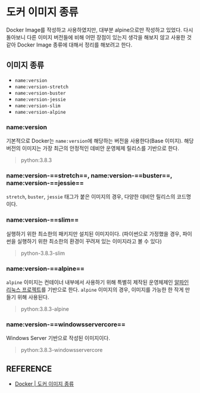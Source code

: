 # 도커 이미지 종류

Docker Image를 작성하고 사용하였지만, 대부분 alpine으로만 작성하고 있었다.
다시 돌아보니 다른 이미지 버전들에 비해 어떤 장점이 있는지 생각을 해보지 않고 사용한 것 같아 Docker Image 종류에 대해서 정리를 해보려고 한다.

## 이미지 종류
 
- `name:version`
- `name:version-stretch`
- `name:version-buster`
- `name:version-jessie`
- `name:version-slim`
- `name:version-alpine`

### name:version

기본적으로 Docker는 `name:version`에 해당하는 버전을 사용한다(Base 이미지).
해당 버전의 이미지는 가장 최근의 안정적인 데비안 운영체제 릴리스를 기반으로 한다.

> python:3.8.3

### name:version-==stretch==, name:version-==buster==, name:version-==jessie==

`stretch`, `buster`, `jessie` 태그가 붙은 이미지의 경우, 다양한 데비안 릴리스의 코드명이다.

### name:version-==slim==

실행하기 위한 최소한의 패키지만 설치된 이미지이다.
(파이썬으로 가정했을 경우, 파이썬을 실행하기 위한 최소한의 환경이 꾸려져 있는 이미지라고 볼 수 있다)

> python-3.8.3-slim

### name:version-==alpine==

`alpine` 이미지는 컨테이너 내부에서 사용하기 위해 특별히 제작된 운영체제인 [알파인 리눅스 프로젝트](https://alpinelinux.org)를 기반으로 한다.
`alpine` 이미지의 경우, 이미지를 가능한 한 작게 만들기 위해 사용된다.

> python:3.8.3-alpine


### name:version-==windowsservercore==

Windows Server 기반으로 작성된 이미지이다.

> python:3.8.3-windowsservercore

## REFERENCE

- [Docker | 도커 이미지 종류](https://no-easy-dev.tistory.com/entry/Docker-Docker-Image-Differences)